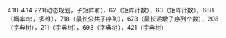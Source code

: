 4.18-4.14    221(动态规划，子矩阵和)，62（矩阵计数），63（矩阵计数），688（概率dp，多维），718（最长公共子序列），673（最长递增子序列个数），208（字典树），211（字典树），693（字典树），421（字典树）
